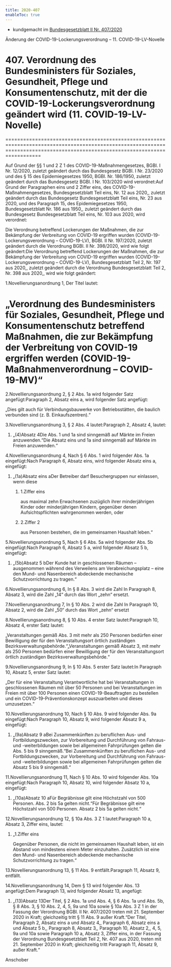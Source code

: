 ```yaml
---
title: 2020-407
enableToc: true
---
```


* kundgemacht im [Bundesgesetzblatt II Nr. 407/2020](https://www.ris.bka.gv.at/eli/bgbl/II/2020/407)

Änderung der COVID-19-Lockerungsverordnung – 11. COVID-19-LV-Novelle

# 407\. Verordnung des Bundesministers für Soziales, Gesundheit, Pflege und Konsumentenschutz, mit der die COVID-19-Lockerungsverordnung geändert wird (11. COVID-19-LV-Novelle)
==============================================================================================================================================================================

Auf Grund der §§ 1 und 2 Z 1 des COVID-19-Maßnahmengesetzes, BGBl. I Nr. 12/2020, zuletzt geändert durch das Bundesgesetz BGBl. I Nr. 23/2020 und des § 15 des Epidemiegesetzes 1950, BGBl. Nr. 186/1950, zuletzt geändert durch das Bundesgesetz BGBl. I Nr. 103/2020 wird verordnet:Auf Grund der Paragraphen eins und 2 Ziffer eins, des COVID-19-Maßnahmengesetzes, Bundesgesetzblatt Teil eins, Nr. 12 aus 2020,, zuletzt geändert durch das Bundesgesetz Bundesgesetzblatt Teil eins, Nr. 23 aus 2020, und des Paragraph 15, des Epidemiegesetzes 1950, Bundesgesetzblatt Nr. 186 aus 1950,, zuletzt geändert durch das Bundesgesetz Bundesgesetzblatt Teil eins, Nr. 103 aus 2020, wird verordnet:

Die Verordnung betreffend Lockerungen der Maßnahmen, die zur Bekämpfung der Verbreitung von COVID-19 ergriffen wurden (COVID-19-Lockerungsverordnung – COVID-19-LV), BGBl. II Nr. 197/2020, zuletzt geändert durch die Verordnung BGBl. II Nr. 398/2020, wird wie folgt geändert:Die Verordnung betreffend Lockerungen der Maßnahmen, die zur Bekämpfung der Verbreitung von COVID-19 ergriffen wurden (COVID-19-Lockerungsverordnung – COVID-19-LV), Bundesgesetzblatt Teil 2, Nr. 197 aus 2020,, zuletzt geändert durch die Verordnung Bundesgesetzblatt Teil 2, Nr. 398 aus 2020,, wird wie folgt geändert:

1.Novellierungsanordnung 1, Der Titel lautet:

„Verordnung des Bundesministers für Soziales, Gesundheit, Pflege und Konsumentenschutz betreffend Maßnahmen, die zur Bekämpfung der Verbreitung von COVID-19 ergriffen werden (COVID-19-Maßnahmenverordnung – COVID-19-MV)“
===========================================================================================================================================================================================================================

2.Novellierungsanordnung 2, § 2 Abs. 1a wird folgender Satz angefügt:Paragraph 2, Absatz eins a, wird folgender Satz angefügt:

„Dies gilt auch für Verbindungsbauwerke von Betriebsstätten, die baulich verbunden sind (z. B. Einkaufszentren).“

3.Novellierungsanordnung 3, § 2 Abs. 4 lautet:Paragraph 2, Absatz 4, lautet:

1.  „(4)Absatz 4Die Abs. 1 und 1a sind sinngemäß auf Märkte im Freien anzuwenden.“Die Absatz eins und 1a sind sinngemäß auf Märkte im Freien anzuwenden.“
    

4.Novellierungsanordnung 4, Nach § 6 Abs. 1 wird folgender Abs. 1a eingefügt:Nach Paragraph 6, Absatz eins, wird folgender Absatz eins a, eingefügt:

1.  „(1a)Absatz eins aDer Betreiber darf Besuchergruppen nur einlassen, wenn diese
    
    1.  1.Ziffer eins
        
        aus maximal zehn Erwachsenen zuzüglich ihrer minderjährigen Kinder oder minderjährigen Kindern, gegenüber denen Aufsichtspflichten wahrgenommen werden, oder
        
    2.  2.Ziffer 2
        
        aus Personen bestehen, die im gemeinsamen Haushalt leben.“
        
    

5.Novellierungsanordnung 5, Nach § 6 Abs. 5a wird folgender Abs. 5b eingefügt:Nach Paragraph 6, Absatz 5 a, wird folgender Absatz 5 b, eingefügt:

1.  „(5b)Absatz 5 bDer Kunde hat in geschlossenen Räumen – ausgenommen während des Verweilens am Verabreichungsplatz – eine den Mund- und Nasenbereich abdeckende mechanische Schutzvorrichtung zu tragen.“
    

6.Novellierungsanordnung 6, In § 8 Abs. 3 wird die Zahl In Paragraph 8, Absatz 3, wird die Zahl „14“ durch das Wort „zehn“ ersetzt.

7.Novellierungsanordnung 7, In § 10 Abs. 2 wird die Zahl In Paragraph 10, Absatz 2, wird die Zahl „50“ durch das Wort „zehn“ ersetzt

8.Novellierungsanordnung 8, § 10 Abs. 4 erster Satz lautet:Paragraph 10, Absatz 4, erster Satz lautet:

„Veranstaltungen gemäß Abs. 3 mit mehr als 250 Personen bedürfen einer Bewilligung der für den Veranstaltungsort örtlich zuständigen Bezirksverwaltungsbehörde.“„Veranstaltungen gemäß Absatz 3, mit mehr als 250 Personen bedürfen einer Bewilligung der für den Veranstaltungsort örtlich zuständigen Bezirksverwaltungsbehörde.“

9.Novellierungsanordnung 9, In § 10 Abs. 5 erster Satz lautet:In Paragraph 10, Absatz 5, erster Satz lautet:

„Der für eine Veranstaltung Verantwortliche hat bei Veranstaltungen in geschlossenen Räumen mit über 50 Personen und bei Veranstaltungen im Freien mit über 100 Personen einen COVID-19-Beauftragten zu bestellen und ein COVID-19-Präventionskonzept auszuarbeiten und dieses umzusetzen.“

10.Novellierungsanordnung 10, Nach § 10 Abs. 9 wird folgender Abs. 9a eingefügt:Nach Paragraph 10, Absatz 9, wird folgender Absatz 9 a, eingefügt:

1.  „(9a)Absatz 9 aBei Zusammenkünften zu beruflichen Aus- und Fortbildungszwecken, zur Vorbereitung und Durchführung von Fahraus- und -weiterbildungen sowie bei allgemeinen Fahrprüfungen gelten die Abs. 5 bis 9 sinngemäß.“Bei Zusammenkünften zu beruflichen Aus- und Fortbildungszwecken, zur Vorbereitung und Durchführung von Fahraus- und -weiterbildungen sowie bei allgemeinen Fahrprüfungen gelten die Absatz 5 bis 9 sinngemäß.“
    

11.Novellierungsanordnung 11, Nach § 10 Abs. 10 wird folgender Abs. 10a eingefügt:Nach Paragraph 10, Absatz 10, wird folgender Absatz 10 a, eingefügt:

1.  „(10a)Absatz 10 aFür Begräbnisse gilt eine Höchstzahl von 500 Personen. Abs. 2 bis 5a gelten nicht.“Für Begräbnisse gilt eine Höchstzahl von 500 Personen. Absatz 2 bis 5a gelten nicht.“
    

12.Novellierungsanordnung 12, § 10a Abs. 3 Z 1 lautet:Paragraph 10 a, Absatz 3, Ziffer eins, lautet:

1.  „1.Ziffer eins
    
    Gegenüber Personen, die nicht im gemeinsamen Haushalt leben, ist ein Abstand von mindestens einem Meter einzuhalten. Zusätzlich ist eine den Mund- und Nasenbereich abdeckende mechanische Schutzvorrichtung zu tragen.“
    

13.Novellierungsanordnung 13, § 11 Abs. 9 entfällt.Paragraph 11, Absatz 9, entfällt.

14.Novellierungsanordnung 14, Dem § 13 wird folgender Abs. 13 angefügt:Dem Paragraph 13, wird folgender Absatz 13, angefügt:

1.  „(13)Absatz 13Der Titel, § 2 Abs. 1a und Abs. 4, § 6 Abs. 1a und Abs. 5b, § 8 Abs. 3, § 10 Abs. 2, 4, 5, 9a und 10a sowie § 10a Abs. 3 Z 1 in der Fassung der Verordnung BGBl. II Nr. 407/2020 treten mit 21. September 2020 in Kraft; gleichzeitig tritt § 11 Abs. 9 außer Kraft.“Der Titel, Paragraph 2, Absatz eins a und Absatz 4,, Paragraph 6, Absatz eins a und Absatz 5 b,, Paragraph 8, Absatz 3,, Paragraph 10, Absatz 2,, 4, 5, 9a und 10a sowie Paragraph 10 a, Absatz 3, Ziffer eins, in der Fassung der Verordnung Bundesgesetzblatt Teil 2, Nr. 407 aus 2020, treten mit 21. September 2020 in Kraft; gleichzeitig tritt Paragraph 11, Absatz 9, außer Kraft.“
    

Anschober
